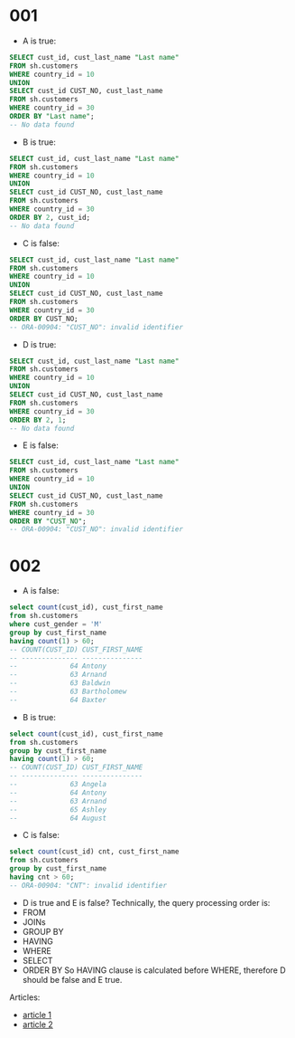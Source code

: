 # 001
- A is true:
~~~sql
SELECT cust_id, cust_last_name "Last name"
FROM sh.customers
WHERE country_id = 10
UNION
SELECT cust_id CUST_NO, cust_last_name
FROM sh.customers
WHERE country_id = 30
ORDER BY "Last name";
-- No data found
~~~

- B is true:
~~~sql
SELECT cust_id, cust_last_name "Last name"
FROM sh.customers
WHERE country_id = 10
UNION
SELECT cust_id CUST_NO, cust_last_name
FROM sh.customers
WHERE country_id = 30
ORDER BY 2, cust_id;
-- No data found
~~~

- C is false:
~~~sql
SELECT cust_id, cust_last_name "Last name"
FROM sh.customers
WHERE country_id = 10
UNION
SELECT cust_id CUST_NO, cust_last_name
FROM sh.customers
WHERE country_id = 30
ORDER BY CUST_NO;
-- ORA-00904: "CUST_NO": invalid identifier
~~~

- D is true:
~~~sql
SELECT cust_id, cust_last_name "Last name"
FROM sh.customers
WHERE country_id = 10
UNION
SELECT cust_id CUST_NO, cust_last_name
FROM sh.customers
WHERE country_id = 30
ORDER BY 2, 1;
-- No data found
~~~

- E is false:
~~~sql
SELECT cust_id, cust_last_name "Last name"
FROM sh.customers
WHERE country_id = 10
UNION
SELECT cust_id CUST_NO, cust_last_name
FROM sh.customers
WHERE country_id = 30
ORDER BY "CUST_NO";
-- ORA-00904: "CUST_NO": invalid identifier
~~~

# 002

- A is false:
~~~sql
select count(cust_id), cust_first_name
from sh.customers
where cust_gender = 'M'
group by cust_first_name
having count(1) > 60;
-- COUNT(CUST_ID) CUST_FIRST_NAME 
-- -------------- --------------- 
--             64 Antony          
--             63 Arnand          
--             63 Baldwin         
--             63 Bartholomew     
--             64 Baxter   
~~~

- B is true:
~~~sql
select count(cust_id), cust_first_name
from sh.customers
group by cust_first_name
having count(1) > 60;
-- COUNT(CUST_ID) CUST_FIRST_NAME 
-- -------------- --------------- 
--             63 Angela          
--             64 Antony          
--             63 Arnand          
--             65 Ashley          
--             64 August  
~~~

- C is false:
~~~sql
select count(cust_id) cnt, cust_first_name
from sh.customers
group by cust_first_name
having cnt > 60;
-- ORA-00904: "CNT": invalid identifier
~~~

- D is true and E is false?
Technically, the query processing order is:
- FROM
- JOINs
- GROUP BY
- HAVING
- WHERE
- SELECT
- ORDER BY
So HAVING clause is calculated before WHERE, therefore D should be false and E true.

Articles:
- [article 1](https://tipsfororacle.blogspot.com/2016/10/oracle-sql-query-order-of-operations.html)
- [article 2](https://logicalread.com/order-query-execution-oracle-12c-mc06/)